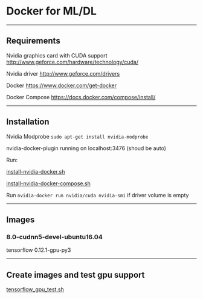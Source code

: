# Docker for ML/DL

---

## Requirements

Nvidia graphics card with CUDA support <http://www.geforce.com/hardware/technology/cuda/>

Nvidia driver <http://www.geforce.com/drivers>

Docker <https://www.docker.com/get-docker>

Docker Compose <https://docs.docker.com/compose/install/>



---

## Installation

Nvidia Modprobe `sudo apt-get install nvidia-modprobe`

nvidia-docker-plugin running on localhost:3476 (shoud be auto)

Run:

[install-nvidia-docker.sh](https://github.com/SmartPeople/docker-ml/blob/master/scripts/install-nvidia-docker.sh)

[install-nvidia-docker-compose.sh](https://github.com/SmartPeople/docker-ml/blob/master/scripts/install-nvidia-docker-compose.sh)


Run `nvidia-docker run nvidia/cuda nvidia-smi` if driver volume is empty

---
## Images

### 8.0-cudnn5-devel-ubuntu16.04

tensorflow 0.12.1-gpu-py3

---

## Create images and test gpu support

[tensorflow_gpu_test.sh](https://github.com/iraelaxis/docker-ml/blob/master/tensorflow_gpu_test.sh)
